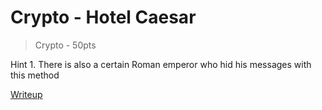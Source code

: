 # Crypto - Hotel Caesar
> Crypto - 50pts



Hint 1. There is also a certain Roman emperor who hid his messages with this method

[Writeup](writeup.md)
